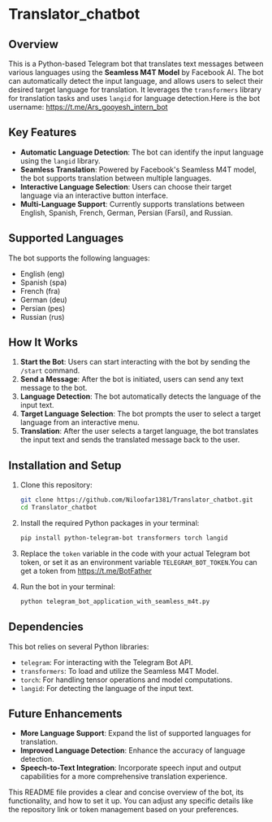 # Translator_chatbot

## Overview
This is a Python-based Telegram bot that translates text messages between various languages using the **Seamless M4T Model** by Facebook AI. The bot can automatically detect the input language, and allows users to select their desired target language for translation. It leverages the `transformers` library for translation tasks and uses `langid` for language detection.Here is the bot username: https://t.me/Ars_gooyesh_intern_bot

## Key Features

- **Automatic Language Detection**: The bot can identify the input language using the `langid` library.
- **Seamless Translation**: Powered by Facebook's Seamless M4T model, the bot supports translation between multiple languages.
- **Interactive Language Selection**: Users can choose their target language via an interactive button interface.
- **Multi-Language Support**: Currently supports translations between English, Spanish, French, German, Persian (Farsi), and Russian.

## Supported Languages

The bot supports the following languages:

- English (eng)
- Spanish (spa)
- French (fra)
- German (deu)
- Persian (pes)
- Russian (rus)

## How It Works

1. **Start the Bot**: Users can start interacting with the bot by sending the `/start` command.
2. **Send a Message**: After the bot is initiated, users can send any text message to the bot.
3. **Language Detection**: The bot automatically detects the language of the input text.
4. **Target Language Selection**: The bot prompts the user to select a target language from an interactive menu.
5. **Translation**: After the user selects a target language, the bot translates the input text and sends the translated message back to the user.

## Installation and Setup

1. Clone this repository:
   ```bash
   git clone https://github.com/Niloofar1381/Translator_chatbot.git
   cd Translator_chatbot
   ```

2. Install the required Python packages in your terminal:
   ```bash
   pip install python-telegram-bot transformers torch langid
   ```

3. Replace the `token` variable in the code with your actual Telegram bot token, or set it as an environment variable `TELEGRAM_BOT_TOKEN`.You can get a
   token from https://t.me/BotFather

5. Run the bot in your terminal:
   ```bash
   python telegram_bot_application_with_seamless_m4t.py
   ```

## Dependencies

This bot relies on several Python libraries:

- `telegram`: For interacting with the Telegram Bot API.
- `transformers`: To load and utilize the Seamless M4T Model.
- `torch`: For handling tensor operations and model computations.
- `langid`: For detecting the language of the input text.

## Future Enhancements

- **More Language Support**: Expand the list of supported languages for translation.
- **Improved Language Detection**: Enhance the accuracy of language detection.
- **Speech-to-Text Integration**: Incorporate speech input and output capabilities for a more comprehensive translation experience.


This README file provides a clear and concise overview of the bot, its functionality, and how to set it up. You can adjust any specific details like the repository link or token management based on your preferences.
